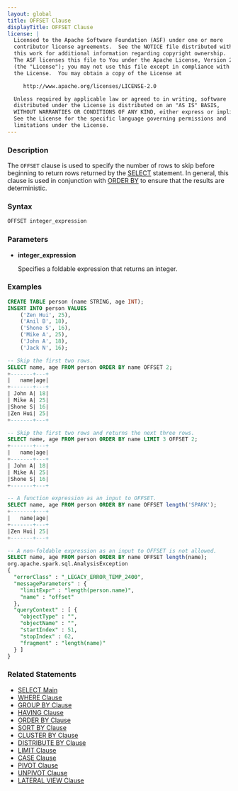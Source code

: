 ```yaml
---
layout: global
title: OFFSET Clause
displayTitle: OFFSET Clause
license: |
  Licensed to the Apache Software Foundation (ASF) under one or more
  contributor license agreements.  See the NOTICE file distributed with
  this work for additional information regarding copyright ownership.
  The ASF licenses this file to You under the Apache License, Version 2.0
  (the "License"); you may not use this file except in compliance with
  the License.  You may obtain a copy of the License at

     http://www.apache.org/licenses/LICENSE-2.0

  Unless required by applicable law or agreed to in writing, software
  distributed under the License is distributed on an "AS IS" BASIS,
  WITHOUT WARRANTIES OR CONDITIONS OF ANY KIND, either express or implied.
  See the License for the specific language governing permissions and
  limitations under the License.
---
```


### Description

The `OFFSET` clause is used to specify the number of rows to skip before beginning to return rows
returned by the [SELECT](sql-ref-syntax-qry-select.html) statement. In general, this clause
is used in conjunction with [ORDER BY](sql-ref-syntax-qry-select-orderby.html) to
ensure that the results are deterministic.

### Syntax

```sql
OFFSET integer_expression
```

### Parameters

* **integer_expression**

    Specifies a foldable expression that returns an integer.

### Examples

```sql
CREATE TABLE person (name STRING, age INT);
INSERT INTO person VALUES
    ('Zen Hui', 25),
    ('Anil B', 18),
    ('Shone S', 16),
    ('Mike A', 25),
    ('John A', 18),
    ('Jack N', 16);

-- Skip the first two rows.
SELECT name, age FROM person ORDER BY name OFFSET 2;
+-------+---+
|   name|age|
+-------+---+
| John A| 18|
| Mike A| 25|
|Shone S| 16|
|Zen Hui| 25|
+-------+---+

-- Skip the first two rows and returns the next three rows.
SELECT name, age FROM person ORDER BY name LIMIT 3 OFFSET 2;
+-------+---+
|   name|age|
+-------+---+
| John A| 18|
| Mike A| 25|
|Shone S| 16|
+-------+---+

-- A function expression as an input to OFFSET.
SELECT name, age FROM person ORDER BY name OFFSET length('SPARK');
+-------+---+
|   name|age|
+-------+---+
|Zen Hui| 25|
+-------+---+

-- A non-foldable expression as an input to OFFSET is not allowed.
SELECT name, age FROM person ORDER BY name OFFSET length(name);
org.apache.spark.sql.AnalysisException
{
  "errorClass" : "_LEGACY_ERROR_TEMP_2400",
  "messageParameters" : {
    "limitExpr" : "length(person.name)",
    "name" : "offset"
  },
  "queryContext" : [ {
    "objectType" : "",
    "objectName" : "",
    "startIndex" : 51,
    "stopIndex" : 62,
    "fragment" : "length(name)"
  } ]
}
```

### Related Statements

* [SELECT Main](sql-ref-syntax-qry-select.html)
* [WHERE Clause](sql-ref-syntax-qry-select-where.html)
* [GROUP BY Clause](sql-ref-syntax-qry-select-groupby.html)
* [HAVING Clause](sql-ref-syntax-qry-select-having.html)
* [ORDER BY Clause](sql-ref-syntax-qry-select-orderby.html)
* [SORT BY Clause](sql-ref-syntax-qry-select-sortby.html)
* [CLUSTER BY Clause](sql-ref-syntax-qry-select-clusterby.html)
* [DISTRIBUTE BY Clause](sql-ref-syntax-qry-select-distribute-by.html)
* [LIMIT Clause](sql-ref-syntax-qry-select-limit.html)
* [CASE Clause](sql-ref-syntax-qry-select-case.html)
* [PIVOT Clause](sql-ref-syntax-qry-select-pivot.html)
* [UNPIVOT Clause](sql-ref-syntax-qry-select-unpivot.html)
* [LATERAL VIEW Clause](sql-ref-syntax-qry-select-lateral-view.html)
